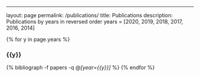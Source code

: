 ---
layout: page
permalink: /publications/
title: Publications
description: Publications by years in reversed order
years = [2020, 2019, 2018, 2017, 2016, 2014]

{% for y in page.years %}
    <h3 class="year">{{y}}</h3>
    {% bibliograph -f papers -q @*[year={{y}}]* %}
{% endfor %}


<!--{% for y in page.years %}-->
<!--  <h3 class="year">{{y}}</h3>-->
<!--  {% bibliography -f papers -q @*[year={{y}}]* %}-->
<!--{% endfor %}-->
